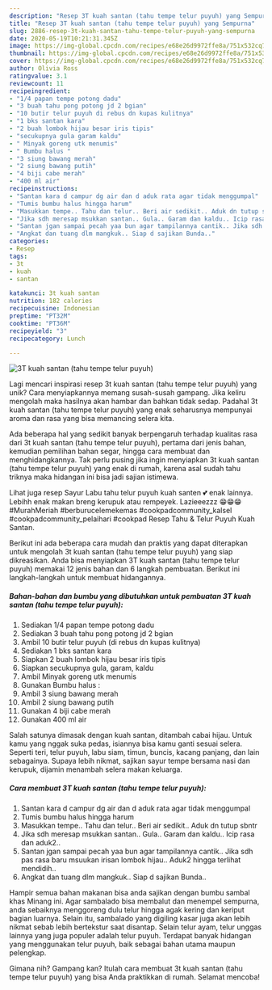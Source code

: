 ```yaml
---
description: "Resep 3T kuah santan (tahu tempe telur puyuh) yang Sempurna"
title: "Resep 3T kuah santan (tahu tempe telur puyuh) yang Sempurna"
slug: 2886-resep-3t-kuah-santan-tahu-tempe-telur-puyuh-yang-sempurna
date: 2020-05-19T10:21:31.345Z
image: https://img-global.cpcdn.com/recipes/e68e26d9972ffe8a/751x532cq70/3t-kuah-santan-tahu-tempe-telur-puyuh-foto-resep-utama.jpg
thumbnail: https://img-global.cpcdn.com/recipes/e68e26d9972ffe8a/751x532cq70/3t-kuah-santan-tahu-tempe-telur-puyuh-foto-resep-utama.jpg
cover: https://img-global.cpcdn.com/recipes/e68e26d9972ffe8a/751x532cq70/3t-kuah-santan-tahu-tempe-telur-puyuh-foto-resep-utama.jpg
author: Olivia Ross
ratingvalue: 3.1
reviewcount: 11
recipeingredient:
- "1/4 papan tempe potong dadu"
- "3 buah tahu pong potong jd 2 bgian"
- "10 butir telur puyuh di rebus dn kupas kulitnya"
- "1 bks santan kara"
- "2 buah lombok hijau besar iris tipis"
- "secukupnya gula garam kaldu"
- " Minyak goreng utk menumis"
- " Bumbu halus "
- "3 siung bawang merah"
- "2 siung bawang putih"
- "4 biji cabe merah"
- "400 ml air"
recipeinstructions:
- "Santan kara d campur dg air dan d aduk rata agar tidak menggumpal"
- "Tumis bumbu halus hingga harum"
- "Masukkan tempe.. Tahu dan telur.. Beri air sedikit.. Aduk dn tutup sbntr"
- "Jika sdh meresap msukkan santan.. Gula.. Garam dan kaldu.. Icip rasa dan aduk2.."
- "Santan jgan sampai pecah yaa bun agar tampilannya cantik.. Jika sdh pas rasa baru msuukan irisan lombok hijau.. Aduk2 hingga terlihat mendidih.."
- "Angkat dan tuang dlm mangkuk.. Siap d sajikan Bunda.."
categories:
- Resep
tags:
- 3t
- kuah
- santan

katakunci: 3t kuah santan 
nutrition: 182 calories
recipecuisine: Indonesian
preptime: "PT32M"
cooktime: "PT36M"
recipeyield: "3"
recipecategory: Lunch

---
```



![3T kuah santan (tahu tempe telur puyuh)](https://img-global.cpcdn.com/recipes/e68e26d9972ffe8a/751x532cq70/3t-kuah-santan-tahu-tempe-telur-puyuh-foto-resep-utama.jpg)

Lagi mencari inspirasi resep 3t kuah santan (tahu tempe telur puyuh) yang unik? Cara menyiapkannya memang susah-susah gampang. Jika keliru mengolah maka hasilnya akan hambar dan bahkan tidak sedap. Padahal 3t kuah santan (tahu tempe telur puyuh) yang enak seharusnya mempunyai aroma dan rasa yang bisa memancing selera kita.

Ada beberapa hal yang sedikit banyak berpengaruh terhadap kualitas rasa dari 3t kuah santan (tahu tempe telur puyuh), pertama dari jenis bahan, kemudian pemilihan bahan segar, hingga cara membuat dan menghidangkannya. Tak perlu pusing jika ingin menyiapkan 3t kuah santan (tahu tempe telur puyuh) yang enak di rumah, karena asal sudah tahu triknya maka hidangan ini bisa jadi sajian istimewa.

Lihat juga resep Sayur Labu tahu telur puyuh kuah santen 💕 enak lainnya. Lebihh enak makan breng kerupuk atau rempeyek. Lazieeezzz 😁😁😁 #MurahMeriah #berburucelemekemas #cookpadcommunity_kalsel #cookpadcommunity_pelaihari #cookpad Resep Tahu &amp; Telur Puyuh Kuah Santan.


Berikut ini ada beberapa cara mudah dan praktis yang dapat diterapkan untuk mengolah 3t kuah santan (tahu tempe telur puyuh) yang siap dikreasikan. Anda bisa menyiapkan 3T kuah santan (tahu tempe telur puyuh) memakai 12 jenis bahan dan 6 langkah pembuatan. Berikut ini langkah-langkah untuk membuat hidangannya.

<!--inarticleads1-->

##### Bahan-bahan dan bumbu yang dibutuhkan untuk pembuatan 3T kuah santan (tahu tempe telur puyuh):

1. Sediakan 1/4 papan tempe potong dadu
1. Sediakan 3 buah tahu pong potong jd 2 bgian
1. Ambil 10 butir telur puyuh (di rebus dn kupas kulitnya)
1. Sediakan 1 bks santan kara
1. Siapkan 2 buah lombok hijau besar iris tipis
1. Siapkan secukupnya gula, garam, kaldu
1. Ambil  Minyak goreng utk menumis
1. Gunakan  Bumbu halus :
1. Ambil 3 siung bawang merah
1. Ambil 2 siung bawang putih
1. Gunakan 4 biji cabe merah
1. Gunakan 400 ml air


Salah satunya dimasak dengan kuah santan, ditambah cabai hijau. Untuk kamu yang nggak suka pedas, isiannya bisa kamu ganti sesuai selera. Seperti teri, telur puyuh, labu siam, timun, buncis, kacang panjang, dan lain sebagainya. Supaya lebih nikmat, sajikan sayur tempe bersama nasi dan kerupuk, dijamin menambah selera makan keluarga. 

<!--inarticleads2-->

##### Cara membuat 3T kuah santan (tahu tempe telur puyuh):

1. Santan kara d campur dg air dan d aduk rata agar tidak menggumpal
1. Tumis bumbu halus hingga harum
1. Masukkan tempe.. Tahu dan telur.. Beri air sedikit.. Aduk dn tutup sbntr
1. Jika sdh meresap msukkan santan.. Gula.. Garam dan kaldu.. Icip rasa dan aduk2..
1. Santan jgan sampai pecah yaa bun agar tampilannya cantik.. Jika sdh pas rasa baru msuukan irisan lombok hijau.. Aduk2 hingga terlihat mendidih..
1. Angkat dan tuang dlm mangkuk.. Siap d sajikan Bunda..


Hampir semua bahan makanan bisa anda sajikan dengan bumbu sambal khas Minang ini. Agar sambalado bisa membalut dan menempel sempurna, anda sebaiknya menggoreng dulu telur hingga agak kering dan keriput bagian luarnya. Selain itu, sambalado yang digiling kasar juga akan lebih nikmat sebab lebih bertekstur saat disantap. Selain telur ayam, telur unggas lainnya yang juga populer adalah telur puyuh. Terdapat banyak hidangan yang menggunakan telur puyuh, baik sebagai bahan utama maupun pelengkap. 

Gimana nih? Gampang kan? Itulah cara membuat 3t kuah santan (tahu tempe telur puyuh) yang bisa Anda praktikkan di rumah. Selamat mencoba!
